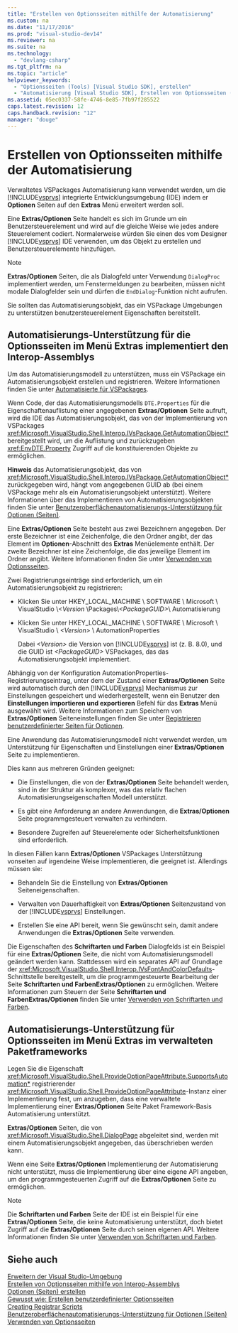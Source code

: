 ```yaml
---
title: "Erstellen von Optionsseiten mithilfe der Automatisierung"
ms.custom: na
ms.date: "11/17/2016"
ms.prod: "visual-studio-dev14"
ms.reviewer: na
ms.suite: na
ms.technology: 
  - "devlang-csharp"
ms.tgt_pltfrm: na
ms.topic: "article"
helpviewer_keywords: 
  - "Optionsseiten (Tools) [Visual Studio SDK], erstellen"
  - "Automatisierung [Visual Studio SDK], Erstellen von Optionsseiten (Tools)"
ms.assetid: 05ec0337-58fe-4746-8e85-7fb97f285522
caps.latest.revision: 12
caps.handback.revision: "12"
manager: "douge"
---
```

# Erstellen von Optionsseiten mithilfe der Automatisierung
Verwaltetes VSPackages Automatisierung kann verwendet werden, um die [!INCLUDE[vsprvs](../assembler/masm/includes/vsprvs_md.md)] integrierte Entwicklungsumgebung \(IDE\) indem er **Optionen** Seiten auf den **Extras** Menü erweitert werden soll.  
  
 Eine **Extras\/Optionen** Seite handelt es sich im Grunde um ein Benutzersteuerelement und wird auf die gleiche Weise wie jedes andere Steuerelement codiert.  Normalerweise würden Sie einen des vom Designer [!INCLUDE[vsprvs](../assembler/masm/includes/vsprvs_md.md)] IDE verwenden, um das Objekt zu erstellen und Benutzersteuerelemente hinzufügen.  
  
> [!NOTE]
>  **Extras\/Optionen** Seiten, die als Dialogfeld unter Verwendung `DialogProc` implementiert werden, um Fenstermeldungen zu bearbeiten, müssen nicht modale Dialogfelder sein und dürfen die `EndDialog`\-Funktion nicht aufrufen.  
  
 Sie sollten das Automatisierungsobjekt, das ein VSPackage Umgebungen zu unterstützen benutzersteuerelement Eigenschaften bereitstellt.  
  
## Automatisierungs\-Unterstützung für die Optionsseiten im Menü Extras implementiert den Interop\-Assemblys  
 Um das Automatisierungsmodell zu unterstützen, muss ein VSPackage ein Automatisierungsobjekt erstellen und registrieren.  Weitere Informationen finden Sie unter [Automatisierte für VSPackages](../Topic/Providing%20Automation%20for%20VSPackages.md).  
  
 Wenn Code, der das Automatisierungsmodells `DTE.Properties` für die Eigenschaftenauflistung einer angegebenen **Extras\/Optionen** Seite aufruft, wird die IDE das Automatisierungsobjekt, das von der Implementierung von VSPackages <xref:Microsoft.VisualStudio.Shell.Interop.IVsPackage.GetAutomationObject*> bereitgestellt wird, um die Auflistung und zurückzugeben <xref:EnvDTE.Property> Zugriff auf die konstituierenden Objekte zu ermöglichen.  
  
 **Hinweis** das Automatisierungsobjekt, das von <xref:Microsoft.VisualStudio.Shell.Interop.IVsPackage.GetAutomationObject*> zurückgegeben wird, hängt vom angegebenen GUID ab \(bei einem VSPackage mehr als ein Automatisierungsobjekt unterstützt\).  Weitere Informationen über das Implementieren von Automatisierungsobjekten finden Sie unter [Benutzeroberflächenautomatisierungs\-Unterstützung für Optionen \(Seiten\)](../Topic/Automation%20Support%20for%20Options%20Pages.md).  
  
 Eine **Extras\/Optionen** Seite besteht aus zwei Bezeichnern angegeben.  Der erste Bezeichner ist eine Zeichenfolge, die den Ordner angibt, der das Element im **Optionen**\-Abschnitt des **Extras** Menüelemente enthält.  Der zweite Bezeichner ist eine Zeichenfolge, die das jeweilige Element im Ordner angibt.  Weitere Informationen finden Sie unter [Verwenden von Optionsseiten](../misc/using-options-pages.md).  
  
 Zwei Registrierungseinträge sind erforderlich, um ein Automatisierungsobjekt zu registrieren:  
  
-   Klicken Sie unter HKEY\_LOCAL\_MACHINE \\ SOFTWARE \\ Microsoft \\ VisualStudio \\*\<Version* \\Packages\\*\<PackageGUID\>*\\ Automatisierung  
  
-   Klicken Sie unter HKEY\_LOCAL\_MACHINE \\ SOFTWARE \\ Microsoft \\ VisualStudio \\ *\<Version\>* \\ AutomationProperties  
  
     Dabei  *\<Version\>*  die Version von [!INCLUDE[vsprvs](../assembler/masm/includes/vsprvs_md.md)] ist \(z. B. 8.0\), und die GUID ist  *\<PackageGUID\>*  VSPackages, das das Automatisierungsobjekt implementiert.  
  
 Abhängig von der Konfiguration AutomationProperties\-Registrierungseintrag, unter dem der Zustand einer **Extras\/Optionen** Seite wird automatisch durch den [!INCLUDE[vsprvs](../assembler/masm/includes/vsprvs_md.md)] Mechanismus zur Einstellungen gespeichert und wiederhergestellt, wenn ein Benutzer den **Einstellungen importieren und exportieren** Befehl für das **Extras** Menü ausgewählt wird.  Weitere Informationen zum Speichern von **Extras\/Optionen** Seiteneinstellungen finden Sie unter [Registrieren benutzerdefinierter Seiten für Optionen](../misc/registering-custom-options-pages.md).  
  
 Eine Anwendung das Automatisierungsmodell nicht verwendet werden, um Unterstützung für Eigenschaften und Einstellungen einer **Extras\/Optionen** Seite zu implementieren.  
  
 Dies kann aus mehreren Gründen geeignet:  
  
-   Die Einstellungen, die von der **Extras\/Optionen** Seite behandelt werden, sind in der Struktur als komplexer, was das relativ flachen Automatisierungseigenschaften Modell unterstützt.  
  
-   Es gibt eine Anforderung an andere Anwendungen, die **Extras\/Optionen** Seite programmgesteuert verwalten zu verhindern.  
  
-   Besondere Zugreifen auf Steuerelemente oder Sicherheitsfunktionen sind erforderlich.  
  
 In diesen Fällen kann **Extras\/Optionen** VSPackages Unterstützung vonseiten auf irgendeine Weise implementieren, die geeignet ist.  Allerdings müssen sie:  
  
-   Behandeln Sie die Einstellung von **Extras\/Optionen** Seiteneigenschaften.  
  
-   Verwalten von Dauerhaftigkeit von **Extras\/Optionen** Seitenzustand von der [!INCLUDE[vsprvs](../assembler/masm/includes/vsprvs_md.md)] Einstellungen.  
  
-   Erstellen Sie eine API bereit, wenn Sie gewünscht sein, damit andere Anwendungen die **Extras\/Optionen** Seite verwenden.  
  
 Die Eigenschaften des **Schriftarten und Farben** Dialogfelds ist ein Beispiel für eine **Extras\/Optionen** Seite, die nicht vom Automatisierungsmodell geändert werden kann.  Stattdessen wird ein separates API auf Grundlage der <xref:Microsoft.VisualStudio.Shell.Interop.IVsFontAndColorDefaults>\-Schnittstelle bereitgestellt, um die programmgesteuerte Bearbeitung der Seite **Schriftarten und FarbenExtras\/Optionen** zu ermöglichen.  Weitere Informationen zum Steuern der Seite **Schriftarten und FarbenExtras\/Optionen** finden Sie unter [Verwenden von Schriftarten und Farben](../Topic/Using%20Fonts%20and%20Colors.md).  
  
## Automatisierungs\-Unterstützung für Optionsseiten im Menü Extras im verwalteten Paketframeworks  
 Legen Sie die Eigenschaft <xref:Microsoft.VisualStudio.Shell.ProvideOptionPageAttribute.SupportsAutomation*> registrierender <xref:Microsoft.VisualStudio.Shell.ProvideOptionPageAttribute>\-Instanz einer Implementierung fest, um anzugeben, dass eine verwaltete Implementierung einer **Extras\/Optionen** Seite Paket Framework\-Basis Automatisierung unterstützt.  
  
 **Extras\/Optionen** Seiten, die von <xref:Microsoft.VisualStudio.Shell.DialogPage> abgeleitet sind, werden mit einem Automatisierungsobjekt angegeben, das überschrieben werden kann.  
  
 Wenn eine Seite **Extras\/Optionen** Implementierung der Automatisierung nicht unterstützt, muss die Implementierung über eine eigene API angeben, um den programmgesteuerten Zugriff auf die **Extras\/Optionen** Seite zu ermöglichen.  
  
> [!NOTE]
>  Die **Schriftarten und Farben** Seite der IDE ist ein Beispiel für eine **Extras\/Optionen** Seite, die keine Automatisierung unterstützt, doch bietet Zugriff auf die **Extras\/Optionen** Seite durch seinen eigenen API.  Weitere Informationen finden Sie unter [Verwenden von Schriftarten und Farben](../Topic/Using%20Fonts%20and%20Colors.md).  
  
## Siehe auch  
 [Erweitern der Visual Studio\-Umgebung](../Topic/Extending%20the%20Visual%20Studio%20Environment.md)   
 [Erstellen von Optionsseiten mithilfe von Interop\-Assemblys](../misc/creating-options-pages-by-using-interop-assemblies.md)   
 [Optionen \(Seiten\) erstellen](../Topic/Creating%20Options%20Pages.md)   
 [Gewusst wie: Erstellen benutzerdefinierter Optionsseiten](../Topic/How%20to:%20Create%20Custom%20Options%20Pages.md)   
 [Creating Registrar Scripts](../atl/creating-registrar-scripts.md)   
 [Benutzeroberflächenautomatisierungs\-Unterstützung für Optionen \(Seiten\)](../Topic/Automation%20Support%20for%20Options%20Pages.md)   
 [Verwenden von Optionsseiten](../misc/using-options-pages.md)